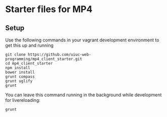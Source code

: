 # Starter files for MP4

## Setup
Use the following commands in your vagrant development environment to get this up and running
```
git clone https://github.com/uiuc-web-programming/mp4_client_starter.git
cd mp4_client_starter
npm install
bower install
grunt compass
grunt uglify
grunt
```

You can leave this command running in the background while development for livereloading:

```bash
grunt
```
